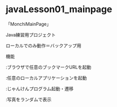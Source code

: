 # javaLesson01_mainpage

「MonchiMainPage」

Java練習用プロジェクト

ローカルでのみ動作＝バックアップ用


機能

:ブラウザで任意のブックマークURLを起動

:任意のローカルアプリケーションを起動

:じゃんけんプログラム起動・遷移

:写真をランダムで表示
